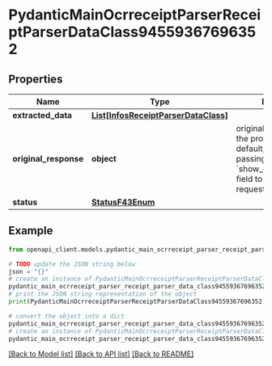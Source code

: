 # PydanticMainOcrreceiptParserReceiptParserDataClass94559367696352


## Properties

Name | Type | Description | Notes
------------ | ------------- | ------------- | -------------
**extracted_data** | [**List[InfosReceiptParserDataClass]**](InfosReceiptParserDataClass.md) |  | [optional] 
**original_response** | **object** | original response sent by the provider, hidden by default, show it by passing the &#x60;show_original_response&#x60; field to &#x60;true&#x60; in your request | [optional] 
**status** | [**StatusF43Enum**](StatusF43Enum.md) |  | 

## Example

```python
from openapi_client.models.pydantic_main_ocrreceipt_parser_receipt_parser_data_class94559367696352 import PydanticMainOcrreceiptParserReceiptParserDataClass94559367696352

# TODO update the JSON string below
json = "{}"
# create an instance of PydanticMainOcrreceiptParserReceiptParserDataClass94559367696352 from a JSON string
pydantic_main_ocrreceipt_parser_receipt_parser_data_class94559367696352_instance = PydanticMainOcrreceiptParserReceiptParserDataClass94559367696352.from_json(json)
# print the JSON string representation of the object
print(PydanticMainOcrreceiptParserReceiptParserDataClass94559367696352.to_json())

# convert the object into a dict
pydantic_main_ocrreceipt_parser_receipt_parser_data_class94559367696352_dict = pydantic_main_ocrreceipt_parser_receipt_parser_data_class94559367696352_instance.to_dict()
# create an instance of PydanticMainOcrreceiptParserReceiptParserDataClass94559367696352 from a dict
pydantic_main_ocrreceipt_parser_receipt_parser_data_class94559367696352_form_dict = pydantic_main_ocrreceipt_parser_receipt_parser_data_class94559367696352.from_dict(pydantic_main_ocrreceipt_parser_receipt_parser_data_class94559367696352_dict)
```
[[Back to Model list]](../README.md#documentation-for-models) [[Back to API list]](../README.md#documentation-for-api-endpoints) [[Back to README]](../README.md)



